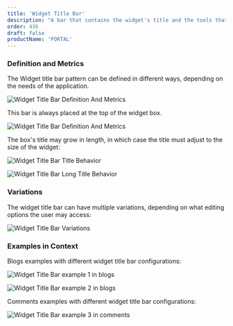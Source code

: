 ```yaml
---
title: 'Widget Title Bar'
description: "A bar that contains the widget's title and the tools that affect the widget."
order: 436
draft: false
productName: 'PORTAL'
---
```


### Definition and Metrics

The Widget title bar pattern can be defined in different ways, depending on the needs of the application.

![Widget Title Bar Definition And Metrics](/images/lexicon/sites/WidgetTitleBarWidgetTitle.jpg)

This bar is always placed at the top of the widget box.

![Widget Title Bar Definition And Metrics](/images/lexicon/sites/WidgetTitleBarPortletTitle.jpg)

The box's title may grow in length, in which case the title must adjust to the size of the widget:

![Widget Title Bar Title Behavior](/images/lexicon/sites/WidgetTitleBarTitleBehavior.jpg)

![Widget Title Bar Long Title Behavior](/images/lexicon/sites/WidgetTitleBarLongTitleBehavior.jpg)

### Variations

The widget title bar can have multiple variations, depending on what editing options the user may access:

![Widget Title Bar Variations](/images/lexicon/sites/WidgetTitleBarVariations.jpg)

### Examples in Context

Blogs examples with different widget title bar configurations:

![Widget Title Bar example 1 in blogs](/images/lexicon/sites/WidgetTitleBarBlogsExample1.jpg)

![Widget Title Bar example 2 in blogs](/images/lexicon/sites/WidgetTitleBarBlogsExample2.jpg)

Comments examples with different widget title bar configurations:

![Widget Title Bar example 3 in comments](/images/lexicon/sites/WidgetTitleBarCommentsExample1.jpg)
